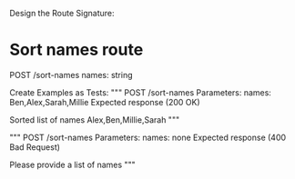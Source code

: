 Design the Route Signature:

# Sort names route
POST /sort-names
    names: string

Create Examples as Tests:
"""
POST /sort-names
    Parameters:
        names: Ben,Alex,Sarah,Millie
    Expected response (200 OK)

Sorted list of names
Alex,Ben,Millie,Sarah
"""

"""
POST /sort-names
    Parameters:
        names: none
        Expected response (400 Bad Request)

Please provide a list of names
"""
